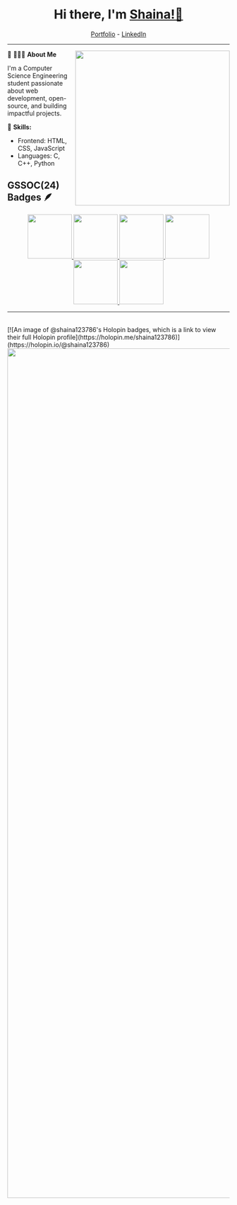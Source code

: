   <h1 align="center"> Hi there, I'm <a href="https://www.linkedin.com/in/shaina-nawaz-385409240"> Shaina!👋</a> </h1>
<p align="center">
  <a href="https://shaina123786.github.io/Portfolio/">Portfolio</a> -
  <a href="https://www.linkedin.com/in/shaina-nawaz-385409240">LinkedIn</a>
</p>

-----------------------------------------------------------
🔹  👨🏻‍💻 **About Me**<img src="https://raw.githubusercontent.com/sanjay-kv/sanjay-kv/main/Assets/illustration.png" min-width="300px" max-width="300px" width="350px" align="right"> 

I'm a Computer Science Engineering student passionate about web development, open-source, and building impactful projects.

🔹 **Skills:**  
- Frontend: HTML, CSS, JavaScript  
- Languages: C, C++, Python 

## GSSOC(24) Badges 🪶
<p align="center">
  <a href="https://gssoc.girlscript.tech/leaderboard">
    <img src="https://raw.githubusercontent.com/GSSoC24/Postman-Challenge/main/docs/assets/Postman%20White.png" width="100px" height="100px" />
    <img src="https://raw.githubusercontent.com/GSSoC24/Postman-Challenge/main/docs/assets/1.png" width="100px" height="100px" />
    <img src="https://raw.githubusercontent.com/GSSoC24/Postman-Challenge/main/docs/assets/2.png" width="100px" height="100px" />
    <img src="https://raw.githubusercontent.com/GSSoC24/Postman-Challenge/main/docs/assets/3.png" width="100px" height="100px" />
    <img src="https://raw.githubusercontent.com/GSSoC24/Postman-Challenge/main/docs/assets/4.png" width="100px" height="100px" />
    <img src="https://raw.githubusercontent.com/GSSoC24/Postman-Challenge/main/docs/assets/5.png" width="100px" height="100px" />
   
  </a>
</p>
<hr>
<br>
[![An image of @shaina123786's Holopin badges, which is a link to view their full Holopin profile](https://holopin.me/shaina123786)]
(https://holopin.io/@shaina123786)


<img src="https://www.animatedimages.org/data/media/562/animated-line-image-0184.gif" width="1920" /> 

